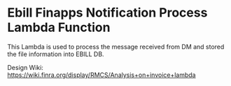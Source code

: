 # Ebill Finapps Notification Process Lambda Function

This Lambda is used to process the message received from DM and stored the file information into EBILL DB.

Design Wiki: https://wiki.finra.org/display/RMCS/Analysis+on+invoice+lambda